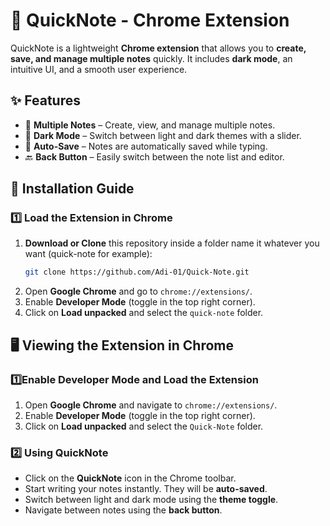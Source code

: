 # 🚀 QuickNote - Chrome Extension  

QuickNote is a lightweight **Chrome extension** that allows you to **create, save, and manage multiple notes** quickly. It includes **dark mode**, an intuitive UI, and a smooth user experience.  

## ✨ Features
- 📜 **Multiple Notes** – Create, view, and manage multiple notes.  
- 🌙 **Dark Mode** – Switch between light and dark themes with a slider.  
- 💾 **Auto-Save** – Notes are automatically saved while typing.  
- 🔙 **Back Button** – Easily switch between the note list and editor.  

## 🔧 Installation Guide  
### **1️⃣ Load the Extension in Chrome**
1. **Download or Clone** this repository inside a folder name it whatever you want (quick-note for example):  
   ```sh
   git clone https://github.com/Adi-01/Quick-Note.git
   ```
2. Open **Google Chrome** and go to `chrome://extensions/`.  
3. Enable **Developer Mode** (toggle in the top right corner).  
4. Click on **Load unpacked** and select the `quick-note` folder.  

## 🖥️ Viewing the Extension in Chrome  
### **1️⃣Enable Developer Mode and Load the Extension**  
1. Open **Google Chrome** and navigate to `chrome://extensions/`.  
2. Enable **Developer Mode** (toggle in the top right corner).  
3. Click on **Load unpacked** and select the `Quick-Note` folder.  

### **2️⃣  Using QuickNote**  
- Click on the **QuickNote** icon in the Chrome toolbar.  
- Start writing your notes instantly. They will be **auto-saved**.  
- Switch between light and dark mode using the **theme toggle**.  
- Navigate between notes using the **back button**.  

